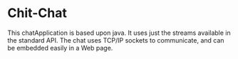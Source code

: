 # Chit-Chat
This chatApplication is based upon java.
It uses just the streams available in the standard API.
The chat uses TCP/IP sockets to communicate, and can be embedded easily in a Web page.
